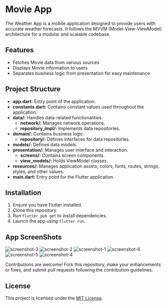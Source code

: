 # Movie App

The Weather App is a mobile application designed to provide users with accurate weather forecasts. It follows the MVVM (Model-View-ViewModel) architecture for a modular and scalable codebase.

## Features

- Fetches Movie data from various sources
- Displays Movie information to users
- Separates business logic from presentation for easy maintenance

## Project Structure

- **app.dart:** Entry point of the application.
- **constants.dart:** Contains constant values used throughout the application.
- **data/:** Handles data-related functionalities.
  - **network/:** Manages network operations.
  - **repository_impl/:** Implements data repositories.
- **domain/:** Contains business logic.
  - **repository/:** Defines interfaces for data repositories.
- **models/:** Defines data models.
- **presentation/:** Manages user interface and interaction.
  - **screens/:** Contains screen components.
  - **view_models/:** Holds ViewModel classes.
- **resources/:** Manages application assets, colors, fonts, routes, strings, styles, and other values.
- **main.dart:** Entry point for the Flutter application.

## Installation

1. Ensure you have Flutter installed.
2. Clone this repository.
3. Run `flutter pub get` to install dependencies.
4. Launch the app using `flutter run`.

## App ScreenShots
![screenshot-3](https://github.com/hersheyckey/movie_db/assets/123447308/0267f351-4455-4a47-a289-3474e6c5ad9e)
![screenshot-2](https://github.com/hersheyckey/movie_db/assets/123447308/cb8fdae7-3144-4485-94ab-f144781c529c)
![screenshot-1](https://github.com/hersheyckey/movie_db/assets/123447308/ee1fd1b7-ed06-4c04-ab78-b8634d04de09)
![screenshot-6](https://github.com/hersheyckey/movie_db/assets/123447308/cbb35820-fec2-42f1-a6c0-7922549dc663)
![screenshot-5](https://github.com/hersheyckey/movie_db/assets/123447308/72f02ba9-4c31-4c3b-be83-ce2b5c9eae5d)
![screenshot-4](https://github.com/hersheyckey/movie_db/assets/123447308/5e9cfc73-68e1-4e4a-b6ef-36cac1585f24)

Contributions are welcome! Fork this repository, make your enhancements or fixes, and submit pull requests following the contribution guidelines.

## License

This project is licensed under the [MIT License](LICENSE).
